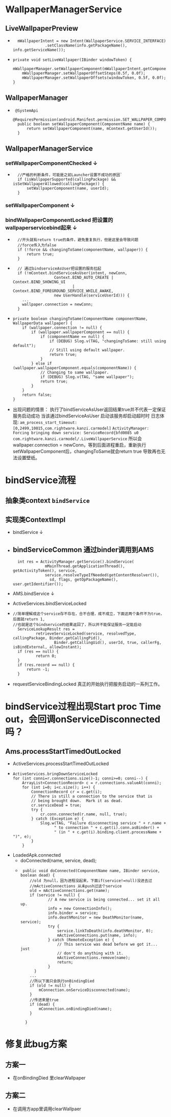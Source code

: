 # WallpaperManagerService

## LiveWallpaperPreview

-
  ```
    mWallpaperIntent = new Intent(WallpaperService.SERVICE_INTERFACE)
                .setClassName(info.getPackageName(), info.getServiceName());
  ```
-
    ```
    private void setLiveWallpaper(IBinder windowToken) {
        mWallpaperManager.setWallpaperComponent(mWallpaperIntent.getComponent());
        mWallpaperManager.setWallpaperOffsetSteps(0.5f, 0.0f);
        mWallpaperManager.setWallpaperOffsets(windowToken, 0.5f, 0.0f);
    }
    ```
## WallpaperManager
-
  ```
   @SystemApi
    @RequiresPermission(android.Manifest.permission.SET_WALLPAPER_COMPONENT)
    public boolean setWallpaperComponent(ComponentName name) {
        return setWallpaperComponent(name, mContext.getUserId());
    }
  ```

## WallpaperManagerService

### setWallpaperComponentChecked &darr;
  -
    ```
      //严格的判断条件，可能是之前Launcher设置不成功的原因`
      if (isWallpaperSupported(callingPackage) && isSetWallpaperAllowed(callingPackage)) {
          setWallpaperComponent(name, userId);
      }
    ```
### setWallpaperComponent &darr;

### bindWallpaperComponentLocked 把设置的wallpaperservicebind起来 &darr;

-
  ```
    //开头就有return true的条件，避免重复执行，但是这里会导致问题
    //force传入为false
    if (!force && changingToSame(componentName, wallpaper)) {
        return true;
    }
  ```
-
  ```
    // 通过bindserviceAsUser把设置的服务拉起
    if (!mContext.bindServiceAsUser(intent, newConn,
                    Context.BIND_AUTO_CREATE | Context.BIND_SHOWING_UI
                            | Context.BIND_FOREGROUND_SERVICE_WHILE_AWAKE,
                    new UserHandle(serviceUserId))) {
      ...
      wallpaper.connection = newConn;
    }
   ```
-
  ```
  private boolean changingToSame(ComponentName componentName, WallpaperData wallpaper) {
      if (wallpaper.connection != null) {
          if (wallpaper.wallpaperComponent == null) {
              if (componentName == null) {
                  if (DEBUG) Slog.v(TAG, "changingToSame: still using default");
                  // Still using default wallpaper.
                  return true;
              }
          } else if (wallpaper.wallpaperComponent.equals(componentName)) {
              // Changing to same wallpaper.
              if (DEBUG) Slog.v(TAG, "same wallpaper");
              return true;
          }
      }
      return false;
  }

  ```
- 出现问题的情景：
  执行了bindServiceAsUser返回结果true并不代表一定保证服务启动成功
  当该通过bindServiceAsUser 启动该服务却启动超时时
  日志体现:
  `am_process_start_timeout: [0,2499,10015,com.rightware.kanzi.carmodel]`
  `ActivityManager: Forcing bringing down service: ServiceRecord{bfd0085 u0 com.rightware.kanzi.carmodel/.LiveWallpaperService`
  所以会wallpaper.connection = newConn，等到后面进程重启，重新执行setWallpaperComponent后，changingToSame就会return true
  导致再也无法设置壁纸。


# bindService流程

## 抽象类context `bindService`
## 实现类ContextImpl
- bindService &darr;
- bindServiceCommon 通过binder调用到AMS
  -
    ```
      int res = ActivityManager.getService().bindService(
                  mMainThread.getApplicationThread(), getActivityToken(), service,
                  service.resolveTypeIfNeeded(getContentResolver()),
                    sd, flags, getOpPackageName(), user.getIdentifier());
    ```

- AMS.bindService &darr;
- ActiveServices.bindServiceLocked
-
  ```
  //简单理解成这个service存不存在，合不合理，成不成立，下面这两个条件不为true，后面就return 1,
  //也就是这个bindservice的结果返回了，所以并不能保证服务一定能启动
    ServiceLookupResult res =
            retrieveServiceLocked(service, resolvedType, callingPackage, Binder.getCallingPid(),
                    Binder.getCallingUid(), userId, true, callerFg, isBindExternal, allowInstant);
    if (res == null) {
            return 0;
    }
    if (res.record == null) {
        return -1;
    }
  ```
- requestServiceBindingLocked 真正的开始执行把服务启动的一系列工作。

# bindService过程出现Start proc Time out，会回调onServiceDisconnected吗？

## Ams.processStartTimedOutLocked
  - ActiveServices.processStartTimedOutLocked
  -
      ```
      ActiveServices.bringDownServiceLocked
      for (int conni=r.connections.size()-1; conni>=0; conni--) {
          ArrayList<ConnectionRecord> c = r.connections.valueAt(conni);
          for (int i=0; i<c.size(); i++) {
              ConnectionRecord cr = c.get(i);
              // There is still a connection to the service that is
              // being brought down.  Mark it as dead.
              cr.serviceDead = true;
              try {
                  cr.conn.connected(r.name, null, true);
              } catch (Exception e) {
                  Slog.w(TAG, "Failure disconnecting service " + r.name +
                        " to connection " + c.get(i).conn.asBinder() +
                        " (in " + c.get(i).binding.client.processName + ")", e);
              }
          }
      ```
  - LoadedApk.connected
    - doConnected(name, service, dead);
    -  
        ```
         public void doConnected(ComponentName name, IBinder service, boolean dead) {
            //old 为null，因为进程没起来，下面if(service!=null)没进去过
            //mActiveConnections 从未push过这个service
            old = mActiveConnections.get(name);
            if (service != null) {
                    // A new service is being connected... set it all up.
                    info = new ConnectionInfo();
                    info.binder = service;
                    info.deathMonitor = new DeathMonitor(name, service);
                    try {
                        service.linkToDeath(info.deathMonitor, 0);
                        mActiveConnections.put(name, info);
                    } catch (RemoteException e) {
                        // This service was dead before we got it...  just
                        // don't do anything with it.
                        mActiveConnections.remove(name);
                        return;
                    }
              }
            ...
            //所以下面只会执行onBindingDied
            if (old != null) {
                mConnection.onServiceDisconnected(name);
            }
            //传进来是true
            if (dead) {
                mConnection.onBindingDied(name);
            }

          }
        ```


# 修复此bug方案
## 方案一
  - 在onBindingDied 里clearWallpaper
## 方案二
  - 在调用方app里调用clearWallpaer

